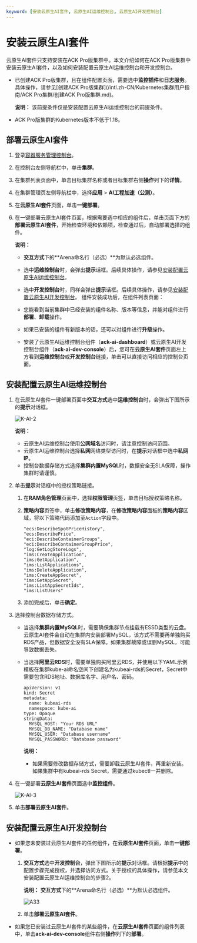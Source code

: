 ```yaml
---
keyword: [安装云原生AI套件, 云原生AI运维控制台, 云原生AI开发控制台]
---
```


# 安装云原生AI套件

云原生AI套件只支持安装在ACK Pro版集群中。本文介绍如何在ACK Pro版集群中安装云原生AI套件，以及如何安装配置云原生AI运维控制台和开发控制台。

-   已创建ACK Pro版集群，且在组件配置页面，需要选中**监控插件**和**日志服务**。具体操作，请参见[创建ACK Pro版集群](/intl.zh-CN/Kubernetes集群用户指南/ACK Pro集群/创建ACK Pro版集群.md)。

    **说明：** 该前提条件仅是安装配置云原生AI运维控制台的前提条件。

-   ACK Pro版集群的Kubernetes版本不低于1.18。

## 部署云原生AI套件

1.  登录[容器服务管理控制台](https://cs.console.aliyun.com)。

2.  在控制台左侧导航栏中，单击**集群**。

3.  在集群列表页面中，单击目标集群名称或者目标集群右侧**操作**列下的**详情**。

4.  在集群管理页左侧导航栏中，选择**应用** \> **AI工程加速（公测）**。

5.  在**云原生AI套件**页面，单击**一键部署**。

6.  在一键部署云原生AI套件页面，根据需要选中相应的组件后，单击页面下方的**部署云原生AI套件**，开始检查环境和依赖项，检查通过后，自动部署选择的组件。

    **说明：**

    -   **交互方式**下的**Arena命名行（必选）**为默认必选组件。
    -   选中**运维控制台**时，会弹出**提示**话框。后续具体操作，请参见[安装配置云原生AI运维控制台](#section_93j_4nk_ojr)。
    -   选中**开发控制台**时，同样会弹出**提示**话框。后续具体操作，请参见[安装配置云原生AI开发控制台](#section_oj7_fkl_2tc)。
    组件安装成功后，在组件列表页面：

    -   您能看到当前集群中已经安装的组件名称、版本等信息，并能对组件进行**部署**、**卸载**操作。
    -   如果已安装的组件有新版本的话，还可以对组件进行**升级**操作。
    -   安装了云原生AI运维控制台组件（**ack-ai-dashboard**）或云原生AI开发控制台组件（**ack-ai-dev-console**）后，您可在**云原生AI套件**页面左上方看到**运维控制台**或**开发控制台**链接，单击可以直接访问相应的控制台页面。

## 安装配置云原生AI运维控制台

1.  在云原生AI套件一键部署页面中**交互方式**选中**运维控制台**时，会弹出下图所示的**提示**对话框。

    ![K-AI-2](https://static-aliyun-doc.oss-accelerate.aliyuncs.com/assets/img/zh-CN/4950724261/p237448.png)

    **说明：**

    -   云原生AI运维控制台使用**公网域名**访问时，请注意控制访问范围。
    -   云原生AI运维控制台选择**私网**网络类型访问时，在**提示**对话框中选中**私网IP**。
    -   控制台数据存储方式选择**集群内置MySQL**时，数据安全无SLA保障，操作集群时请谨慎。
2.  单击**提示**对话框中的授权策略链接。

    1.  在**RAM角色管理**页面中，选择**权限管理**页签，单击目标授权策略名称。

    2.  **策略内容**页签中，单击**修改策略内容**，在**修改策略内容**面板的**策略内容**区域，将以下策略代码添加至`Action`字段中。

        ```
        "ecs:DescribeSpotPriceHistory",
        "ecs:DescribePrice",
        "eci:DescribeContainerGroups",
        "eci:DescribeContainerGroupPrice",
        "log:GetLogStoreLogs",
        "ims:CreateApplication",
        "ims:GetApplication",
        "ims:ListApplications",
        "ims:DeleteApplication",
        "ims:CreateAppSecret",
        "ims:GetAppSecret",
        "ims:ListAppSecretIds",
        "ims:ListUsers"
        ```

    3.  添加完成后，单击**确定**。

3.  选择控制台数据存储方式。

    -   当选择**集群内置MySQL**时，需要确保集群节点挂载有ESSD类型的云盘。云原生AI套件会自动在集群内安装部署MySQL，该方式不需要再单独购买RDS产品，但数据安全没有SLA保障。如果集群故障或误删MySQL，可能导致数据丢失。
    -   当选择**阿里云RDS**时，需要单独购买阿里云RDS，并使用以下YAML示例模板在集群kube-ai命名空间下创建名为kubeai-rds的Secret，Secret中需要包含RDS地址、数据库名字、用户名、密码。

        ```
        apiVersion: v1
        kind: Secret
        metadata:
          name: kubeai-rds
          namespace: kube-ai
        type: Opaque
        stringData:
          MYSQL_HOST: "Your RDS URL"
          MYSQL_DB_NAME: "Database name"
          MYSQL_USER: "Database username"
          MYSQL_PASSWORD: "Database password"
        ```

        **说明：**

        -   如果需要修改数据存储方式，需要卸载云原生AI套件，再重新安装。如果集群中有kubeai-rds Secret，需要通过kubectl一并删除。
4.  在一键部署**云原生AI套件**页面选中**监控组件**。

    ![K-AI-3](https://static-aliyun-doc.oss-accelerate.aliyuncs.com/assets/img/zh-CN/0771859161/p237487.png)

5.  单击**部署云原生AI套件**。


## 安装配置云原生AI开发控制台

-   如果您未安装过云原生AI套件的任何组件，在**云原生AI套件**页面，单击**一键部署**。
    1.  **交互方式**选中**开发控制台**，弹出下图所示的**提示**对话框。请根据**提示**中的配置步骤完成授权，并选择访问方式。关于授权的具体操作，请参见本文安装配置云原生AI运维控制台的步骤2。

        **说明：** **交互方式**下的**Arena命名行（必选）**为默认必选组件。

        ![A33](https://static-aliyun-doc.oss-accelerate.aliyuncs.com/assets/img/zh-CN/4971381261/p275061.png)

    2.  单击**部署云原生AI套件**。
-   如果您已安装过云原生AI套件的某些组件，在**云原生AI套件**页面的组件列表中，单击**ack-ai-dev-console**组件右侧**操作**列下的**部署**。

